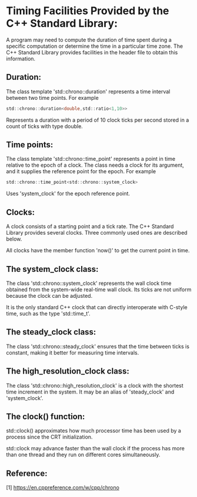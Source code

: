 # Timing Facilities Provided by the C++ Standard Library:

A program may need to compute the duration of time spent during a specific computation or determine the time in a particular time zone. The C++ Standard Library provides facilities in the <chrono> header file to obtain this information.

## Duration:

The class template 'std::chrono::duration' represents a time interval between two time points. For example

```c
std::chrono::duration<double,std::ratio<1,10>> 
```
Represents a duration with a period of 10 clock ticks per second stored in a count of ticks with type double. 

## Time points:

The class template 'std::chrono::time_point' represents a point in time relative to the epoch of a clock. The class needs a clock for its argument, and it supplies the reference point for the epoch. For example
```c
std::chrono::time_point<std::chrono::system_clock>
```
Uses 'system_clock' for the epoch reference point.

## Clocks:

A clock consists of a starting point and a tick rate. The C++ Standard Library provides several clocks. Three commonly used ones are described below.

All clocks have the member function 'now()' to get the current point in time.

## The system_clock class:

The class 'std::chrono::system_clock' represents the wall clock time obtained from the system-wide real-time wall clock. Its ticks are not uniform because the clock can be adjusted.

It is the only standard C++ clock that can directly interoperate with C-style time, such as the type 'std::time_t'.

## The steady_clock class:

The class 'std::chrono::steady_clock' ensures that the time between ticks is constant, making it better for measuring time intervals.

## The high_resolution_clock class:

The class 'std::chrono::high_resolution_clock' is a clock with the shortest time increment in the system. It may be an alias of 'steady_clock' and 'system_clock'.

## The clock() function:

std::clock() approximates how much processor time has been used by a process since the CRT initialization. 

std::clock may advance faster than the wall clock if the process has more than one thread and they run on different cores simultaneously.

## Reference:

[1] https://en.cppreference.com/w/cpp/chrono
